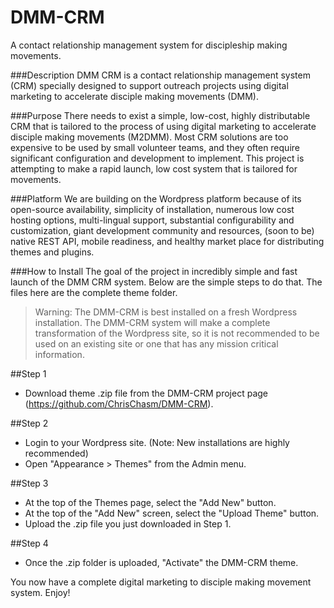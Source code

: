 # DMM-CRM
A contact relationship management system for discipleship making movements.

###Description
DMM CRM is a contact relationship management system (CRM) specially designed to support outreach projects using digital marketing to accelerate disciple making movements (DMM).

###Purpose
There needs to exist a simple, low-cost, highly distributable CRM that is tailored to the process of using digital marketing to accelerate disciple making movements (M2DMM). Most CRM solutions are too expensive to be used by small volunteer teams, and they often require significant configuration and development to implement. This project is attempting to make a rapid launch, low cost system that is tailored for movements.

###Platform
We are building on the Wordpress platform because of its open-source availability, simplicity of installation, numerous low cost hosting options, multi-lingual support, substantial configurability and customization, giant development community and resources, (soon to be) native REST API, mobile readiness, and healthy market place for distributing themes and plugins. 

###How to Install
The goal of the project in incredibly simple and fast launch of the DMM CRM system. Below are the simple steps to do that. The files here are the complete theme folder.
>Warning: The DMM-CRM is best installed on a fresh Wordpress installation. The DMM-CRM system will make a complete transformation of the Wordpress site, so it is not recommended to be used on an existing site or one that has any mission critical information.

##Step 1
- Download theme .zip file from the DMM-CRM project page (https://github.com/ChrisChasm/DMM-CRM). 

##Step 2
- Login to your Wordpress site. (Note: New installations are highly recommended) 
- Open "Appearance > Themes" from the Admin menu. 

##Step 3
- At the top of the Themes page, select the "Add New" button.
- At the top of the "Add New" screen, select the "Upload Theme" button. 
- Upload the .zip file you just downloaded in Step 1.

##Step 4
- Once the .zip folder is uploaded, "Activate" the DMM-CRM theme.

You now have a complete digital marketing to disciple making movement system. Enjoy!
